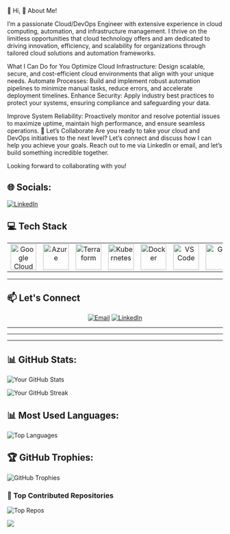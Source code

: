 👋 Hi, 🌟 About Me!
  
I’m a passionate Cloud/DevOps Engineer with extensive experience in cloud computing, automation, and infrastructure management. I thrive on the limitless opportunities that cloud technology offers and am dedicated to driving innovation, efficiency, and scalability for organizations through tailored cloud solutions and automation frameworks.

What I Can Do for You
Optimize Cloud Infrastructure: Design scalable, secure, and cost-efficient cloud environments that align with your unique needs.
Automate Processes: Build and implement robust automation pipelines to minimize manual tasks, reduce errors, and accelerate deployment timelines.
Enhance Security: Apply industry best practices to protect your systems, ensuring compliance and safeguarding your data.

Improve System Reliability: Proactively monitor and resolve potential issues to maximize uptime, maintain high performance, and ensure seamless operations.
🎯 Let’s Collaborate
Are you ready to take your cloud and DevOps initiatives to the next level? Let’s connect and discuss how I can help you achieve your goals. Reach out to me via LinkedIn or email, and let’s build something incredible together.

Looking forward to collaborating with you!

## 🌐 Socials:
[![LinkedIn](https://img.shields.io/badge/LinkedIn-%230077B5.svg?style=flat&logo=linkedin&logoColor=white)](https://www.linkedin.com/in/chinenye-obasi)


## 💻 Tech Stack
<table align="center">
 <tr>
   <td align="center"><img src="https://cdn.jsdelivr.net/gh/devicons/devicon/icons/googlecloud/googlecloud-original.svg" width="60" alt="Google Cloud"/></td>
   <td align="center"><img src="https://cdn.jsdelivr.net/gh/devicons/devicon/icons/azure/azure-original.svg" width="60" alt="Azure"/></td>
   <td align="center"><img src="https://cdn.jsdelivr.net/gh/devicons/devicon/icons/terraform/terraform-original.svg" width="60" alt="Terraform"/></td>
   <td align="center"><img src="https://cdn.jsdelivr.net/gh/devicons/devicon/icons/kubernetes/kubernetes-plain.svg" width="60" alt="Kubernetes"/></td>
   <td align="center"><img src="https://cdn.jsdelivr.net/gh/devicons/devicon/icons/docker/docker-original.svg" width="60" alt="Docker"/></td>
   <td align="center"><img src="https://cdn.jsdelivr.net/gh/devicons/devicon/icons/vscode/vscode-original.svg" width="60" alt="VS Code"/></td>
   <td align="center"><img src="https://cdn.jsdelivr.net/gh/devicons/devicon/icons/git/git-original.svg" width="60" alt="Git"/></td>
   <td align="center"><img src="https://cdn.jsdelivr.net/gh/devicons/devicon/icons/linux/linux-original.svg" width="60" alt="Linux"/></td>
   <td align="center"><img src="https://img.shields.io/badge/Datadog-632CA6?style=flat&logo=datadog&logoColor=white" alt="Datadog" /></td>
   <td align="center"><img src="https://img.shields.io/badge/Cockpit-005CA9?style=flat&logoColor=white" alt="Cockpit"/></td>
 </tr>
</table>
 
---
## 📫 Let's Connect
<p align="center">
 <a href="mailto:chinenyeobasi4u@gmail.com"><img src="https://img.shields.io/badge/Email-D14836?logo=gmail&logoColor=white&style=for-the-badge" alt="Email"/></a>
<a href="[https://www.linkedin.com/in/chinenye-obasi/]"><img src="https://img.shields.io/badge/LinkedIn-0077B5?logo=linkedin&logoColor=white&style=for-the-badge" alt="LinkedIn"/></a>
</p>

 
---

 
---
 
---


## 📊 GitHub Stats:

![Your GitHub Stats](https://github-readme-stats.vercel.app/api?username=Chinenye-Consults&show_icons=true&theme=dark&count_private=true)

![Your GitHub Streak](https://github-readme-streak-stats.herokuapp.com/?user=Chinenye-Consults&theme=dark&hide_border=false)


## 📊 Most Used Languages:
![Top Languages](https://github-readme-stats.vercel.app/api/top-langs/?username=Chinenye-Consults&layout=compact&theme=dark)

## 🏆 GitHub Trophies:
![GitHub Trophies](https://github-profile-trophy.vercel.app/?username=Chinenye-Consults&theme=darkhub&margin-w=15&margin-h=15)

### 🚀 Top Contributed Repositories
![Top Repos](https://github-readme-stats.vercel.app/api/top-langs/?username=Chinenye-Consults&layout=compact&theme=dark)

![](https://komarev.com/ghpvc/?username=Chinenye-Consults&color=blue)

<!---
Chinenye-Consults/Chinenye-Consults is a ✨ special ✨ repository because its `README.md` (this file) appears on your GitHub profile.
You can click the Preview link to take a look at your changes.
--->
